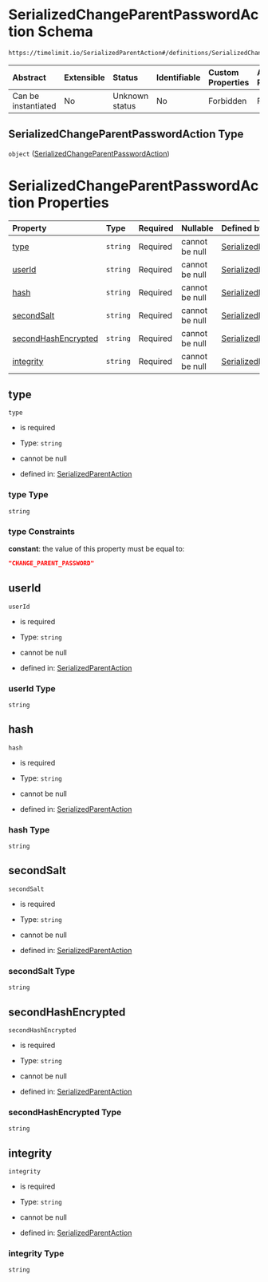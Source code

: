 # SerializedChangeParentPasswordAction Schema

```txt
https://timelimit.io/SerializedParentAction#/definitions/SerializedChangeParentPasswordAction
```

| Abstract            | Extensible | Status         | Identifiable | Custom Properties | Additional Properties | Access Restrictions | Defined In                                                                                        |
| :------------------ | :--------- | :------------- | :----------- | :---------------- | :-------------------- | :------------------ | :------------------------------------------------------------------------------------------------ |
| Can be instantiated | No         | Unknown status | No           | Forbidden         | Forbidden             | none                | [SerializedParentAction.schema.json\*](SerializedParentAction.schema.json "open original schema") |

## SerializedChangeParentPasswordAction Type

`object` ([SerializedChangeParentPasswordAction](serializedparentaction-definitions-serializedchangeparentpasswordaction.md))

# SerializedChangeParentPasswordAction Properties

| Property                                    | Type     | Required | Nullable       | Defined by                                                                                                                                                                                                                                                         |
| :------------------------------------------ | :------- | :------- | :------------- | :----------------------------------------------------------------------------------------------------------------------------------------------------------------------------------------------------------------------------------------------------------------- |
| [type](#type)                               | `string` | Required | cannot be null | [SerializedParentAction](serializedparentaction-definitions-serializedchangeparentpasswordaction-properties-type.md "https://timelimit.io/SerializedParentAction#/definitions/SerializedChangeParentPasswordAction/properties/type")                               |
| [userId](#userid)                           | `string` | Required | cannot be null | [SerializedParentAction](serializedparentaction-definitions-serializedchangeparentpasswordaction-properties-userid.md "https://timelimit.io/SerializedParentAction#/definitions/SerializedChangeParentPasswordAction/properties/userId")                           |
| [hash](#hash)                               | `string` | Required | cannot be null | [SerializedParentAction](serializedparentaction-definitions-serializedchangeparentpasswordaction-properties-hash.md "https://timelimit.io/SerializedParentAction#/definitions/SerializedChangeParentPasswordAction/properties/hash")                               |
| [secondSalt](#secondsalt)                   | `string` | Required | cannot be null | [SerializedParentAction](serializedparentaction-definitions-serializedchangeparentpasswordaction-properties-secondsalt.md "https://timelimit.io/SerializedParentAction#/definitions/SerializedChangeParentPasswordAction/properties/secondSalt")                   |
| [secondHashEncrypted](#secondhashencrypted) | `string` | Required | cannot be null | [SerializedParentAction](serializedparentaction-definitions-serializedchangeparentpasswordaction-properties-secondhashencrypted.md "https://timelimit.io/SerializedParentAction#/definitions/SerializedChangeParentPasswordAction/properties/secondHashEncrypted") |
| [integrity](#integrity)                     | `string` | Required | cannot be null | [SerializedParentAction](serializedparentaction-definitions-serializedchangeparentpasswordaction-properties-integrity.md "https://timelimit.io/SerializedParentAction#/definitions/SerializedChangeParentPasswordAction/properties/integrity")                     |

## type

`type`

- is required

- Type: `string`

- cannot be null

- defined in: [SerializedParentAction](serializedparentaction-definitions-serializedchangeparentpasswordaction-properties-type.md "https://timelimit.io/SerializedParentAction#/definitions/SerializedChangeParentPasswordAction/properties/type")

### type Type

`string`

### type Constraints

**constant**: the value of this property must be equal to:

```json
"CHANGE_PARENT_PASSWORD"
```

## userId

`userId`

- is required

- Type: `string`

- cannot be null

- defined in: [SerializedParentAction](serializedparentaction-definitions-serializedchangeparentpasswordaction-properties-userid.md "https://timelimit.io/SerializedParentAction#/definitions/SerializedChangeParentPasswordAction/properties/userId")

### userId Type

`string`

## hash

`hash`

- is required

- Type: `string`

- cannot be null

- defined in: [SerializedParentAction](serializedparentaction-definitions-serializedchangeparentpasswordaction-properties-hash.md "https://timelimit.io/SerializedParentAction#/definitions/SerializedChangeParentPasswordAction/properties/hash")

### hash Type

`string`

## secondSalt

`secondSalt`

- is required

- Type: `string`

- cannot be null

- defined in: [SerializedParentAction](serializedparentaction-definitions-serializedchangeparentpasswordaction-properties-secondsalt.md "https://timelimit.io/SerializedParentAction#/definitions/SerializedChangeParentPasswordAction/properties/secondSalt")

### secondSalt Type

`string`

## secondHashEncrypted

`secondHashEncrypted`

- is required

- Type: `string`

- cannot be null

- defined in: [SerializedParentAction](serializedparentaction-definitions-serializedchangeparentpasswordaction-properties-secondhashencrypted.md "https://timelimit.io/SerializedParentAction#/definitions/SerializedChangeParentPasswordAction/properties/secondHashEncrypted")

### secondHashEncrypted Type

`string`

## integrity

`integrity`

- is required

- Type: `string`

- cannot be null

- defined in: [SerializedParentAction](serializedparentaction-definitions-serializedchangeparentpasswordaction-properties-integrity.md "https://timelimit.io/SerializedParentAction#/definitions/SerializedChangeParentPasswordAction/properties/integrity")

### integrity Type

`string`
